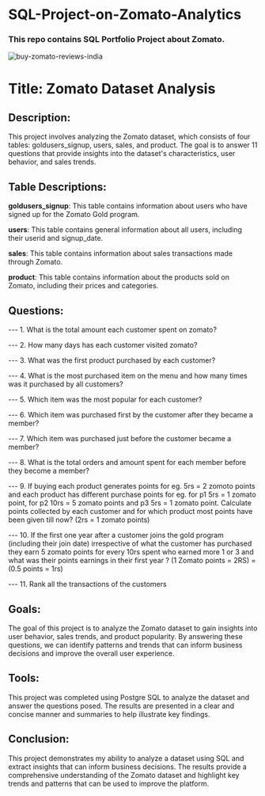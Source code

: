 # SQL-Project-on-Zomato-Analytics
### This repo contains SQL Portfolio Project about Zomato.

![buy-zomato-reviews-india](https://github.com/user-attachments/assets/3e061a73-3dff-494c-adea-67478512c621)

# Title: Zomato Dataset Analysis

## Description:

This project involves analyzing the Zomato dataset, which consists of four tables: goldusers_signup, users, sales, and product. 
The goal is to answer 11 questions that provide insights into the dataset's characteristics, user behavior, and sales trends.

## Table Descriptions:

**goldusers_signup**: This table contains information about users who have signed up for the Zomato Gold program.

**users**: This table contains general information about all users, including their userid and signup_date.

**sales**: This table contains information about sales transactions made through Zomato.

**product**: This table contains information about the products sold on Zomato, including their prices and categories.

## Questions:

--- 1. What is the total amount each customer spent on zomato?

--- 2. How many days has each customer visited zomato?

--- 3. What was the first product purchased by each customer?

--- 4. What is the most purchased item on the menu and how many times was it purchased by all customers?

--- 5. Which item was the most popular for each customer?

--- 6. Which item was purchased first by the customer after they became a member?

--- 7. Which item was purchased just before the customer became a member?

--- 8. What is the total orders and amount spent for each member before they become a member?

--- 9. If buying each product generates points for eg. 5rs = 2 zomoto points and each product has different purchase points for eg. for p1 5rs = 1 zomato point, for p2 10rs = 5 zomato points and p3 5rs = 1 zomato point. Calculate points collected by each customer and for which product most points have been given till now?            (2rs = 1 zomato points)

--- 10. If the first one year after a customer joins the gold program (including their join date) irrespective of what the customer has purchased they earn 5 zomato points for every 10rs spent who earned more 1 or 3 and what was their points earnings in their first year ? 
(1 Zomato points = 2RS)  =  (0.5 points = 1rs)

--- 11. Rank all the transactions of the customers


## Goals:

The goal of this project is to analyze the Zomato dataset to gain insights into user behavior, sales trends, and product popularity. By answering these questions, we can identify patterns and trends that can inform business decisions and improve the overall user experience.

## Tools:

This project was completed using Postgre SQL to analyze the dataset and answer the questions posed. The results are presented in a clear and concise manner and summaries to help illustrate key findings.

## Conclusion:

This project demonstrates my ability to analyze a dataset using SQL and extract insights that can inform business decisions. The results provide a comprehensive understanding of the Zomato dataset and highlight key trends and patterns that can be used to improve the platform.
